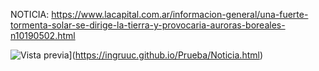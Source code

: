 NOTICIA: https://www.lacapital.com.ar/informacion-general/una-fuerte-tormenta-solar-se-dirige-la-tierra-y-provocaria-auroras-boreales-n10190502.html

![Vista previa](https://IngruuC.github.io/Prueba/preview.png)](https://ingruuc.github.io/Prueba/Noticia.html)
